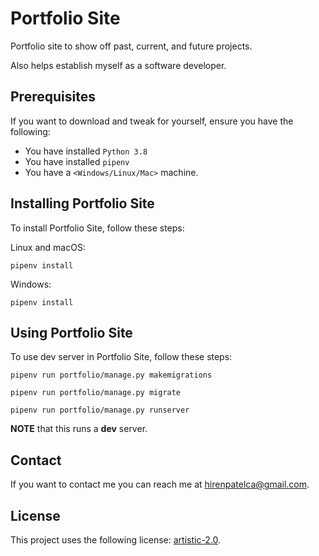 # Portfolio Site


Portfolio site to show off past, current, and future projects.

Also helps establish myself as a software developer.

## Prerequisites

If you want to download and tweak for yourself, ensure you have the following:
<!--- These are just example requirements. Add, duplicate or remove as required --->
* You have installed `Python 3.8`
* You have installed `pipenv`
* You have a `<Windows/Linux/Mac>` machine.

## Installing Portfolio Site

To install Portfolio Site, follow these steps:

Linux and macOS:
```
pipenv install
```

Windows:
```
pipenv install
```
## Using Portfolio Site

To use dev server in Portfolio Site, follow these steps:
```
pipenv run portfolio/manage.py makemigrations
```
```
pipenv run portfolio/manage.py migrate
```
```
pipenv run portfolio/manage.py runserver
```

**NOTE** that this runs a **dev** server.

## Contact

If you want to contact me you can reach me at <hirenpatelca@gmail.com>.

## License
<!--- If you're not sure which open license to use see https://choosealicense.com/--->

This project uses the following license: [artistic-2.0](https://opensource.org/licenses/Artistic-2.0).
